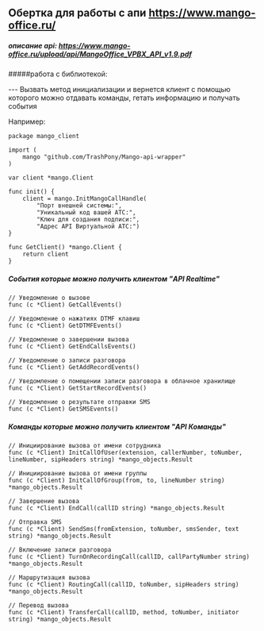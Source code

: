 ## Обертка для работы с апи https://www.mango-office.ru/

##### описание api: https://www.mango-office.ru/upload/api/MangoOffice_VPBX_API_v1.9.pdf

#####работа с библиотекой: <br>

--- Вызвать метод инициализации и вернется клиент с помощью которого можно отдавать команды, гетать информацию
и получать события

Например:

```
package mango_client

import (
	mango "github.com/TrashPony/Mango-api-wrapper"
)

var client *mango.Client

func init() {
	client = mango.InitMangoCallHandle(
		"Порт внешней системы:",
		"Уникальный код вашей АТС:",
		"Ключ для создания подписи:",
		"Адрес API Виртуальной АТС:")
}

func GetClient() *mango.Client {
	return client
}
```

##### События которые можно получить клиентом "API Realtime"

```
// Уведомление о вызове
func (c *Client) GetCallEvents() 

// Уведомление о нажатиях DTMF клавиш
func (c *Client) GetDTMFEvents() 

// Уведомление о завершении вызова
func (c *Client) GetEndCallsEvents() 

// Уведомление о записи разговора
func (c *Client) GetAddRecordEvents() 

// Уведомление о помещении записи разговора в облачное хранилище
func (c *Client) GetStartRecordEvents() 

// Уведомление о результате отправки SMS
func (c *Client) GetSMSEvents() 
```

##### Команды которые можно получить клиентом "API Команды"
```
// Инициирование вызова от имени сотрудника
func (c *Client) InitCallOfUser(extension, callerNumber, toNumber, lineNumber, sipHeaders string) *mango_objects.Result

// Инициирование вызова от имени группы
func (c *Client) InitCallOfGroup(from, to, lineNumber string) *mango_objects.Result

// Завершение вызова
func (c *Client) EndCall(callID string) *mango_objects.Result

// Отправка SMS
func (c *Client) SendSms(fromExtension, toNumber, smsSender, text string) *mango_objects.Result

// Включение записи разговора
func (c *Client) TurnOnRecordingCall(callID, callPartyNumber string) *mango_objects.Result

// Маршрутизация вызова
func (c *Client) RoutingCall(callID, toNumber, sipHeaders string) *mango_objects.Result

// Перевод вызова
func (c *Client) TransferCall(callID, method, toNumber, initiator string) *mango_objects.Result
```